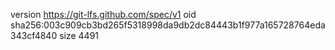 version https://git-lfs.github.com/spec/v1
oid sha256:003c909cb3bd265f5318998da9db2dc84443b1f977a165728764eda343cf4840
size 4491
